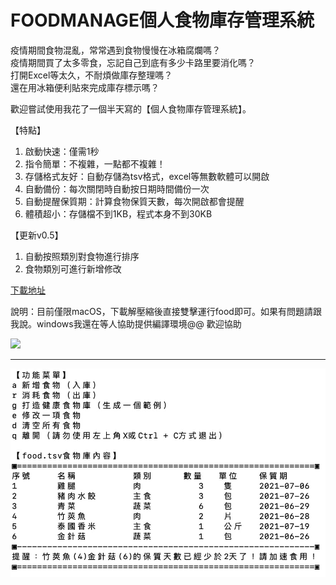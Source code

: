 # FOODMANAGE個人食物庫存管理系統

疫情期間食物混亂，常常遇到食物慢慢在冰箱腐爛嗎？  
疫情期間買了太多零食，忘記自己到底有多少卡路里要消化嗎？  
打開Excel等太久，不耐煩做庫存整理嗎？  
還在用冰箱便利貼來完成庫存標示嗎？  

歡迎嘗試使用我花了一個半天寫的【個人食物庫存管理系統】。

【特點】

1. 啟動快速：僅需1秒
2. 指令簡單：不複雜，一點都不複雜！
3. 存儲格式友好：自動存儲為tsv格式，excel等無數軟體可以開啟
4. 自動備份：每次關閉時自動按日期時間備份一次
5. 自動提醒保質期：計算食物保質天數，每次開啟都會提醒
6. 體積超小：存儲檔不到1KB，程式本身不到30KB

【更新v0.5】

1. 自動按照類別對食物進行排序
2. 食物類別可進行新增修改

[下載地址](https://github.com/fireindark707/food_manage/raw/main/%E9%A3%9F%E7%89%A9%E5%BA%AB%E5%AD%98%E7%AE%A1%E7%90%86%E7%B3%BB%E7%B5%B1v0.5.zip)

說明：目前僅限macOS，下載解壓縮後直接雙擊運行food即可。如果有問題請跟我說。windows我還在等人協助提供編譯環境@@ 歡迎協助

![](https://scontent.ftpe8-3.fna.fbcdn.net/v/t1.6435-9/205982537_350712396457065_5300996284643598788_n.jpg?_nc_cat=107&ccb=1-3&_nc_sid=730e14&_nc_ohc=0RTSpi_LlMkAX9_Xv8j&tn=ru2ITSLGWLEgKQS8&_nc_ht=scontent.ftpe8-3.fna&oh=00a4717602e2c523db9eb8a6b759fa4f&oe=60E1E6E7)

---

![](./preview.jpg)
